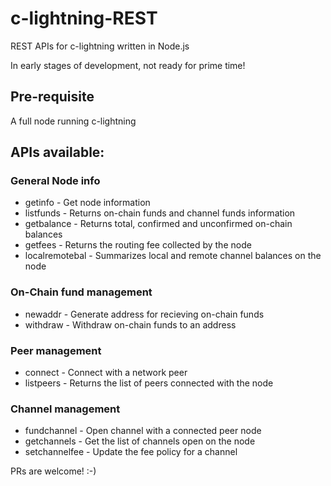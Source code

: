# c-lightning-REST
REST APIs for c-lightning written in Node.js

In early stages of development, not ready for prime time!

## Pre-requisite
A full node running c-lightning

## APIs available:
### General Node info
- getinfo - Get node information
- listfunds - Returns on-chain funds and channel funds information
- getbalance - Returns total, confirmed and unconfirmed on-chain balances
- getfees - Returns the routing fee collected by the node
- localremotebal - Summarizes local and remote channel balances on the node
### On-Chain fund management
- newaddr - Generate address for recieving on-chain funds
- withdraw - Withdraw on-chain funds to an address
### Peer management
- connect - Connect with a network peer
- listpeers - Returns the list of peers connected with the node
### Channel management
- fundchannel - Open channel with a connected peer node
- getchannels - Get the list of channels open on the node
- setchannelfee - Update the fee policy for a channel

PRs are welcome! :-)

